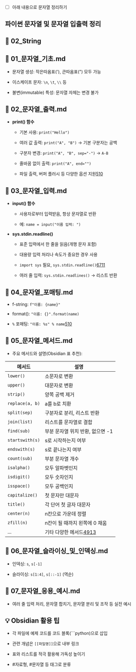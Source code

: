 - [ ] 아래 내용으로 문자열 정리하기
## 파이썬 문자열 및 문자열 입출력 정리

## 📁 02_String

## 📄 01_문자열_기초.md

- 문자열 생성: 작은따옴표('), 큰따옴표(") 모두 가능
    
- 이스케이프 문자: `\n`, `\t`, `\\` 등
    
- 불변(immutable) 특성: 문자열 자체는 변경 불가
    

## 📄 02_문자열_출력.md

- **print() 함수**
    
    - 기본 사용: `print("Hello")`
        
    - 여러 값 출력: `print("A", "B")` → 기본 구분자는 공백
        
    - 구분자 변경: `print("A", "B", sep="-")` → `A-B`
        
    - 줄바꿈 없이 출력: `print("A", end="")`
        
    - 파일 출력, 버퍼 플러시 등 다양한 옵션 지원[5](https://www.w3schools.com/python/ref_func_print.asp)[10](https://bito.ai/resources/python-print_function-python-explained/)
        

## 📄 03_문자열_입력.md

- **input() 함수**
    
    - 사용자로부터 입력받음, 항상 문자열로 반환
        
    - 예: `name = input("이름 입력: ")`
        
- **sys.stdin.readline()**
    
    - 표준 입력에서 한 줄을 읽음(개행 문자 포함)
        
    - 대용량 입력 처리나 속도가 중요한 경우 사용
        
    - `import sys` 필요, `sys.stdin.readline()`[6](https://www.geeksforgeeks.org/difference-between-input-and-sys-stdin-readline/)[7](https://www.geeksforgeeks.org/python-string-input-output/)[11](https://www.reddit.com/r/learnpython/comments/7omeka/beginners_intro_to_reading_from_standard_input/)
        
    - 여러 줄 입력: `sys.stdin.readlines()` → 리스트 반환
        

## 📄 04_문자열_포매팅.md

- f-string: `f"이름: {name}"`
    
- format(): `"이름: {}".format(name)`
    
- `%` 포매팅: `"이름: %s" % name`[5](https://www.w3schools.com/python/ref_func_print.asp)[10](https://bito.ai/resources/python-print_function-python-explained/)
    

## 📄 05_문자열_메서드.md

- 주요 메서드와 설명(Obsidian 표 추천):
    

|메서드|설명|
|---|---|
|`lower()`|소문자로 변환|
|`upper()`|대문자로 변환|
|`strip()`|양쪽 공백 제거|
|`replace(a, b)`|a를 b로 치환|
|`split(sep)`|구분자로 분리, 리스트 반환|
|`join(list)`|리스트를 문자열로 결합|
|`find(sub)`|부분 문자열 위치 반환, 없으면 -1|
|`startswith(s)`|s로 시작하는지 여부|
|`endswith(s)`|s로 끝나는지 여부|
|`count(sub)`|부분 문자열 개수|
|`isalpha()`|모두 알파벳인지|
|`isdigit()`|모두 숫자인지|
|`isspace()`|모두 공백인지|
|`capitalize()`|첫 문자만 대문자|
|`title()`|각 단어 첫 글자 대문자|
|`center(n)`|n칸으로 가운데 정렬|
|`zfill(n)`|n칸이 될 때까지 왼쪽에 0 채움|
|...|기타 다양한 메서드[4](https://www.w3schools.com/python/python_ref_string.asp)[9](https://www.digitalocean.com/community/tutorials/python-string-functions)[13](https://developers.google.com/edu/python/strings)|

## 📄 06_문자열_슬라이싱_및_인덱싱.md

- 인덱싱: `s`, `s[-1]`
    
- 슬라이싱: `s[1:4]`, `s[::-1]` (역순)
    

## 📄 07_문자열_응용_예시.md

- 여러 줄 입력 처리, 문자열 합치기, 문자열 분리 및 조작 등 실전 예시
    

## 💡 **Obsidian 활용 팁**

- 각 파일에 예제 코드를 코드 블록(```python)으로 삽입
    
- 관련 개념은 `[[파일명]]`으로 내부 링크
    
- 표와 리스트를 적극 활용해 가독성 높이기
    
- #자료형, #문자열 등 태그로 분류